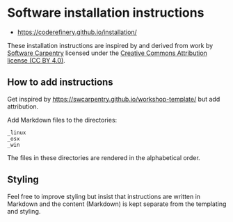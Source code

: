 

# Software installation instructions

- https://coderefinery.github.io/installation/

These installation instructions are inspired by and derived from
work by [Software Carpentry](http://software-carpentry.org) licensed under the
[Creative Commons Attribution license (CC BY 4.0)](https://creativecommons.org/licenses/by/4.0/).


## How to add instructions

Get inspired by https://swcarpentry.github.io/workshop-template/ but add attribution.

Add Markdown files to the directories:

```
_linux
_osx
_win
```

The files in these directories are rendered in the alphabetical order.


## Styling

Feel free to improve styling but insist that instructions are written in Markdown
and the content (Markdown) is kept separate from the templating and styling.
